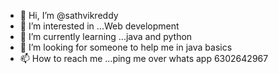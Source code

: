 - 👋 Hi, I’m @sathvikreddy
- 👀 I’m interested in ...Web development 
- 🌱 I’m currently learning ...java and python
- 💞️ I’m looking for someone to help me in java basics
- 📫 How to reach me ...ping me over whats app 6302642967

<!---
sathvikreddy007/sathvikreddy007 is a ✨ special ✨ repository because its `README.md` (this file) appears on your GitHub profile.
You can click the Preview link to take a look at your changes.
--->
